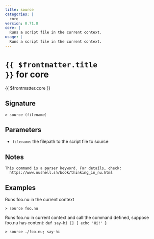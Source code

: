 ```yaml
---
title: source
categories: |
  core
version: 0.71.0
core: |
  Runs a script file in the current context.
usage: |
  Runs a script file in the current context.
---
```


# <code>{{ $frontmatter.title }}</code> for core

<div class='command-title'>{{ $frontmatter.core }}</div>

## Signature

```> source (filename)```

## Parameters

 -  `filename`: the filepath to the script file to source

## Notes
```text
This command is a parser keyword. For details, check:
  https://www.nushell.sh/book/thinking_in_nu.html
```
## Examples

Runs foo.nu in the current context
```shell
> source foo.nu
```

Runs foo.nu in current context and call the command defined, suppose foo.nu has content: `def say-hi [] { echo 'Hi!' }`
```shell
> source ./foo.nu; say-hi
```
